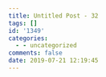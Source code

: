 ```yaml
---
title: Untitled Post - 32
tags: []
id: '1349'
categories:
  - - uncategorized
comments: false
date: 2019-07-21 12:19:45
---
```

